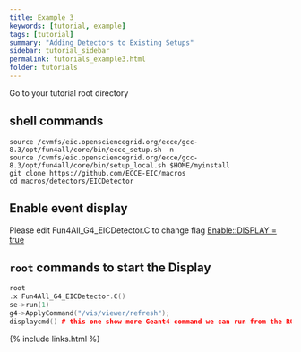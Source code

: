 ```yaml
---
title: Example 3
keywords: [tutorial, example]
tags: [tutorial]
summary: "Adding Detectors to Existing Setups"
sidebar: tutorial_sidebar
permalink: tutorials_example3.html
folder: tutorials
---
```


Go to your tutorial root directory

## shell commands

```
source /cvmfs/eic.opensciencegrid.org/ecce/gcc-8.3/opt/fun4all/core/bin/ecce_setup.sh -n
source /cvmfs/eic.opensciencegrid.org/ecce/gcc-8.3/opt/fun4all/core/bin/setup_local.sh $HOME/myinstall
git clone https://github.com/ECCE-EIC/macros
cd macros/detectors/EICDetector
```

## Enable event display

Please edit Fun4All_G4_EICDetector.C to change flag [Enable::DISPLAY = true](https://github.com/ECCE-EIC/macros/blob/bbc89b3341a0de57ca48a80666b39ec1cd65c12f/detectors/EICDetector/Fun4All_G4_EICDetector.C#L234)


## `root` commands to start the Display

```cpp
root
.x Fun4All_G4_EICDetector.C()
se->run(1)
g4->ApplyCommand("/vis/viewer/refresh");
displaycmd() # this one show more Geant4 command we can run from the ROOT prompt
```

{% include links.html %}
